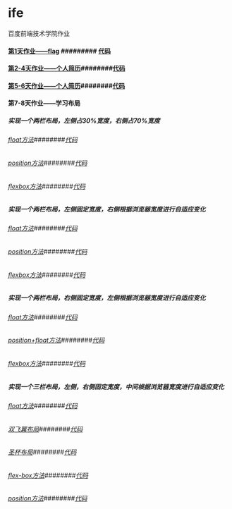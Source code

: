 # ife
百度前端技术学院作业

#### [第1天作业——flag](https://xszi.github.io/ife/class1_flag.html) ######### [代码](https://github.com/xszi/ife/blob/master/class1_flag.html)

#### [第2-4天作业——个人简历](http://htmlpreview.github.io/?https://github.com/xszi/ife/blob/master/class2-4_resume.html)########[代码](https://github.com/xszi/ife/blob/master/class2-4_resume.html)
#### [第5-6天作业——个人简历](http://htmlpreview.github.io/?https://github.com/xszi/ife/blob/master/class5-6_resume.html)########[代码](https://github.com/xszi/ife/blob/master/class5-6_resume.html)

#### 第7-8天作业——学习布局

##### 实现一个两栏布局，左侧占30%宽度，右侧占70%宽度
###### [float方法](http://htmlpreview.github.io/?https://github.com/xszi/ife/blob/master/20180524_layout1_1.html)########[代码](https://github.com/xszi/ife/blob/master/20180524_layout1_1.html)
###### [position方法](http://htmlpreview.github.io/?https://github.com/xszi/ife/blob/master/20180524_layout1_2.html)########[代码](https://github.com/xszi/ife/blob/master/20180524_layout1_2.html)
###### [flexbox方法](http://htmlpreview.github.io/?https://github.com/xszi/ife/blob/master/20180524_layout1_3.html)########[代码](https://github.com/xszi/ife/blob/master/20180524_layout1_3.html)

##### 实现一个两栏布局，左侧固定宽度，右侧根据浏览器宽度进行自适应变化
###### [float方法](http://htmlpreview.github.io/?https://github.com/xszi/ife/blob/master/20180524_layout2_1.html)########[代码](https://github.com/xszi/ife/blob/master/20180524_layout2_1.html)
###### [position方法](http://htmlpreview.github.io/?https://github.com/xszi/ife/blob/master/20180524_layout2_2.html)########[代码](https://github.com/xszi/ife/blob/master/20180524_layout2_2.html)
###### [flexbox方法](http://htmlpreview.github.io/?https://github.com/xszi/ife/blob/master/20180524_layout2_3.html)########[代码](https://github.com/xszi/ife/blob/master/20180524_layout2_3.html)

##### 实现一个两栏布局，右侧固定宽度，左侧根据浏览器宽度进行自适应变化
###### [float方法](http://htmlpreview.github.io/?https://github.com/xszi/ife/blob/master/20180525_layout3_1.html)########[代码](https://github.com/xszi/ife/blob/master/20180525_layout3_1.html)
###### [position+float方法](http://htmlpreview.github.io/?https://github.com/xszi/ife/blob/master/20180525_layout3_2.html)########[代码](https://github.com/xszi/ife/blob/master/20180525_layout3_2.html)
###### [flexbox方法](http://htmlpreview.github.io/?https://github.com/xszi/ife/blob/master/20180525_layout3_3.html)########[代码](https://github.com/xszi/ife/blob/master/20180525_layout3_3.html)

##### 实现一个三栏布局，左侧，右侧固定宽度，中间根据浏览器宽度进行自适应变化
###### [float方法](http://htmlpreview.github.io/?https://github.com/xszi/ife/blob/master/20180524_layout4_1.html)########[代码](https://github.com/xszi/ife/blob/master/20180524_layout4_1.html)
###### [双飞翼布局](http://htmlpreview.github.io/?https://github.com/xszi/ife/blob/master/20180524_layout4_2.html)########[代码](https://github.com/xszi/ife/blob/master/20180524_layout4_2.html)
###### [圣杯布局](http://htmlpreview.github.io/?https://github.com/xszi/ife/blob/master/20180524_layout4_3.html)########[代码](https://github.com/xszi/ife/blob/master/20180524_layout4_3.html)
###### [flex-box方法](http://htmlpreview.github.io/?https://github.com/xszi/ife/blob/master/20180524_layout4_4.html)########[代码](https://github.com/xszi/ife/blob/master/20180524_layout4_4.html)
###### [position方法](http://htmlpreview.github.io/?https://github.com/xszi/ife/blob/master/20180524_layout4_5.html)########[代码](https://github.com/xszi/ife/blob/master/20180524_layout4_5.html)

